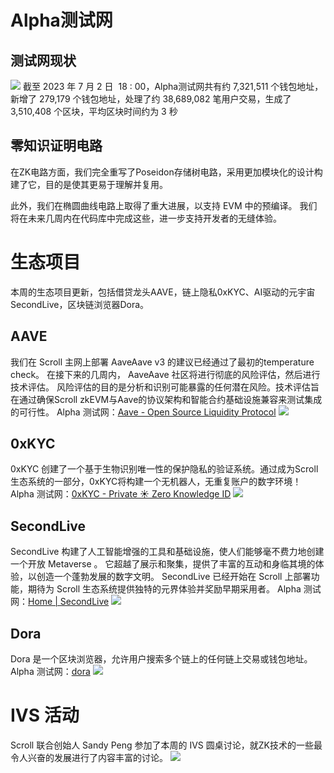 
# Alpha测试网

## 测试网现状
![](22-1.png)
截至 2023 年 7 月 2 日  18 : 00，Alpha测试网共有约 7,321,511 个钱包地址，新增了 279,179 个钱包地址，处理了约 38,689,082 笔用户交易，生成了 3,510,408 个区块，平均区块时间约为 3 秒

## 零知识证明电路
在ZK电路方面，我们完全重写了Poseidon存储树电路，采用更加模块化的设计构建了它，目的是使其更易于理解并复用。

此外，我们在椭圆曲线电路上取得了重大进展，以支持 EVM 中的预编译。 我们将在未来几周内在代码库中完成这些，进一步支持开发者的无缝体验。

# 生态项目

本周的生态项目更新，包括借贷龙头AAVE，链上隐私0xKYC、AI驱动的元宇宙SecondLive，区块链浏览器Dora。

## AAVE
我们在 Scroll 主网上部署 AaveAave v3 的建议已经通过了最初的temperature check。 
在接下来的几周内， AaveAave 社区将进行彻底的风险评估，然后进行技术评估。 风险评估的目的是分析和识别可能暴露的任何潜在风险。技术评估旨在通过确保Scroll zkEVM与Aave的协议架构和智能合约基础设施兼容来测试集成的可行性。
Alpha 测试网：[Aave - Open Source Liquidity Protocol](https://app.aave.com/)
![](22-2.png)

## 0xKYC
0xKYC 创建了一个基于生物识别唯一性的保护隐私的验证系统。通过成为Scroll生态系统的一部分，0xKYC将构建一个无机器人，无重复账户的数字环境！
Alpha 测试网：[0xKYC - Private ☀️ Zero Knowledge ID](https://app.0xkyc.id/)
![](22-3.png)

## SecondLive
SecondLive 构建了人工智能增强的工具和基础设施，使人们能够毫不费力地创建一个开放 Metaverse 。 它超越了展示和聚集，提供了丰富的互动和身临其境的体验，以创造一个蓬勃发展的数字文明。
SecondLive 已经开始在 Scroll 上部署功能，期待为 Scroll 生态系统提供独特的元界体验并奖励早期采用者。
Alpha 测试网：[Home | SecondLive](https://secondlive.world/)
![](22-4.png)

## Dora
Dora 是一个区块浏览器，允许用户搜索多个链上的任何链上交易或钱包地址。
Alpha 测试网：[dora](https://www.ondora.xyz/network/scroll-zkp/interactions)
![](22-5.png)



# IVS 活动

Scroll 联合创始人 Sandy Peng 参加了本周的 IVS 圆桌讨论，就ZK技术的一些最令人兴奋的发展进行了内容丰富的讨论。
![](22-6.png)